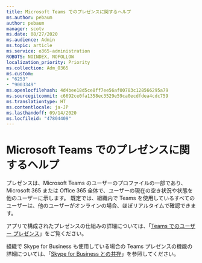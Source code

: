 ```yaml
---
title: Microsoft Teams でのプレゼンスに関するヘルプ
ms.author: pebaum
author: pebaum
manager: scotv
ms.date: 08/27/2020
ms.audience: Admin
ms.topic: article
ms.service: o365-administration
ROBOTS: NOINDEX, NOFOLLOW
localization_priority: Priority
ms.collection: Adm_O365
ms.custom:
- "6253"
- "9003349"
ms.openlocfilehash: 4d4bee18d5ce8ff7ee56af00783c128566295a79
ms.sourcegitcommit: c6692ce0fa1358ec3529e59ca0ecdfdea4cdc759
ms.translationtype: HT
ms.contentlocale: ja-JP
ms.lasthandoff: 09/14/2020
ms.locfileid: "47804409"
---
```

# <a name="help-with-presence-in-microsoft-teams"></a>Microsoft Teams でのプレゼンスに関するヘルプ

プレゼンスは、Microsoft Teams のユーザーのプロファイルの一部であり、Microsoft 365 または Office 365 全体で、ユーザーの現在の空き状況や状態を他のユーザーに示します。 既定では、組織内で Teams を使用しているすべてのユーザーは、他のユーザーがオンラインの場合、ほぼリアルタイムで確認できます。

アプリで構成されたプレゼンスの仕組みの詳細については、「[Teams でのユーザー プレゼンス](https://docs.microsoft.com/microsoftteams/presence-admins)」をご覧ください。

組織で Skype for Business も使用している場合の Teams プレゼンスの機能の詳細については、「[Skype for Business との共存](https://docs.microsoft.com/microsoftteams/coexistence-chat-calls-presence#presence)」を参照してください。
